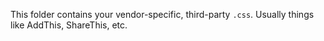 This folder contains your vendor-specific, third-party ```.css```. Usually things like AddThis, ShareThis, etc.
